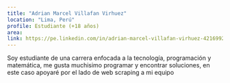 ```yaml
---
title: "Adrian Marcel Villafan Virhuez"
location: "Lima, Perú"
profile: Estudiante (+18 años)
area: 
link: https://pe.linkedin.com/in/adrian-marcel-villafan-virhuez-42169923b
---
```


Soy estudiante de una carrera enfocada a la tecnología, programación y matemática, me gusta muchisimo programar y encontrar soluciones, en este caso apoyaré por el lado de web scraping a mi equipo